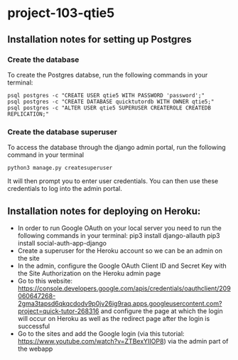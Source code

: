 # project-103-qtie5

## Installation notes for setting up Postgres
### Create the database 
To create the Postgres databse, run the following commands in your terminal:
````
psql postgres -c "CREATE USER qtie5 WITH PASSWORD 'password';"
psql postgres -c "CREATE DATABASE quicktutordb WITH OWNER qtie5;"
psql postgres -c "ALTER USER qtie5 SUPERUSER CREATEROLE CREATEDB REPLICATION;"
````

### Create the database superuser

To access the database through the django admin portal, run the following command in your terminal 

````
python3 manage.py createsuperuser
```` 
It will then prompt you to enter user credentials. You can then use these credentials to log into the admin portal.


## Installation notes for deploying on Heroku:
- In order to run Google OAuth on your local server you need to run the following commands in your terminal:
    pip3 install django-allauth
    pip3 install social-auth-app-django
- Create a superuser for the Heroku account so we can be an admin on the site 
- In the admin, configure the Google OAuth Client ID and Secret Key with the Site Authorization on the Heroku admin page
- Go to this website: https://console.developers.google.com/apis/credentials/oauthclient/209060647268-2gma3tapsd6qkqcdodv9p0jv26ig9raq.apps.googleusercontent.com?project=quick-tutor-268316 and configure the page at which the login will occur on Heroku as well as the redirect page after the login is successful
- Go to the sites and add the Google login (via this tutorial: https://www.youtube.com/watch?v=ZTBexYIIOP8) via the admin part of the webapp